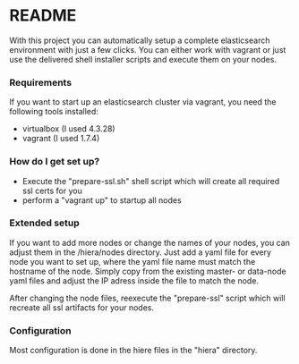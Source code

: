 # README #

With this project you can automatically setup a complete elasticsearch environment with just a few clicks.
You can either work with vagrant or just use the delivered shell installer scripts and execute them on your nodes.

### Requirements ###

If you want to start up an elasticsearch cluster via vagrant, you need the following tools installed:

* virtualbox (I used 4.3.28)
* vagrant (I used 1.7.4)

### How do I get set up? ###

* Execute the "prepare-ssl.sh" shell script which will create all required ssl certs for you
* perform a "vagrant up" to startup all nodes

### Extended setup ###

If you want to add more nodes or change the names of your nodes, you can adjust them in the /hiera/nodes directory.
Just add a yaml file for every node you want to set up, where the yaml file name must match the hostname of the node.
Simply copy from the existing master- or data-node yaml files and adjust the IP adress inside the file to match the
node.

After changing the node files, reexecute the "prepare-ssl" script which will recreate all ssl artifacts for your nodes.

### Configuration ###

Most configuration is done in the hiere files in the "hiera" directory.